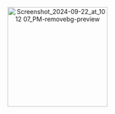 <p align="center">
<img width="228" alt="Screenshot_2024-09-22_at_10 12 07_PM-removebg-preview" src="[https://github.com/Arefeen06088/FoodOCR-Information-Extraction-from-Handwritten-Food-Logs/assets/50717558/8f12ded0-b8a8-4d12-8252-7b2c118520ba]([https://github.com/user-attachments/assets/08d63677-fe53-461c-ae44-29828a8fb21e](https://github.com/user-attachments/assets/08d63677-fe53-461c-ae44-29828a8fb21e))">
</p>
